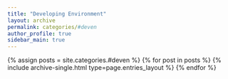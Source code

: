 ```yaml
---
title: "Developing Environment"
layout: archive
permalink: categories/#deven
author_profile: true
sidebar_main: true
---
```


{% assign posts = site.categories.#deven %}
{% for post in posts %} {% include archive-single.html type=page.entries_layout %} {% endfor %}
